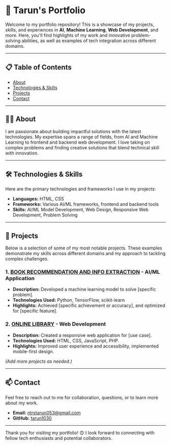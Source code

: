# 🌟 Tarun's Portfolio

Welcome to my portfolio repository! This is a showcase of my projects, skills, and experiences in **AI**, **Machine Learning**, **Web Development**, and more. Here, you'll find highlights of my work and innovative problem-solving abilities, as well as examples of tech integration across different domains.

---

## 📋 Table of Contents

- [About](#about)
- [Technologies & Skills](#technologies--skills)
- [Projects](#projects)
- [Contact](#contact)

---

## 🧑‍💼 About

I am passionate about building impactful solutions with the latest technologies. My expertise spans a range of fields, from AI and Machine Learning to frontend and backend web development. I love taking on complex problems and finding creative solutions that blend technical skill with innovation.

---

## 🛠️ Technologies & Skills

Here are the primary technologies and frameworks I use in my projects:

- **Languages:** HTML, CSS
- **Frameworks:** Various AI/ML frameworks, frontend and backend tools
- **Skills:** AI/ML Model Development, Web Design, Responsive Web Development, Problem Solving

---

## 🚀 Projects

Below is a selection of some of my most notable projects. These examples demonstrate my skills across different domains and my approach to tackling complex challenges.

### 1. **[BOOK RECOMMENDATION AND INFO EXTRACTION](#)** - AI/ML Application
   - **Description:** Developed a machine learning model to solve [specific problem].
   - **Technologies Used:** Python, TensorFlow, scikit-learn
   - **Highlights:** Achieved [specific achievement or accuracy], and optimized for [specific feature].

### 2. **[ONLINE LIBRARY](#)** - Web Development
   - **Description:** Created a responsive web application for [use case].
   - **Technologies Used:** HTML, CSS, JavaScript, PHP.
   - **Highlights:** Improved user experience and accessibility, implemented mobile-first design.

*(Add more projects as needed.)*

---

## 📫 Contact

Feel free to reach out to me for collaboration, questions, or to learn more about my work.

- **Email:** [ntrstarun053@gmail.com](mailto:ntrstarun053@gmail.com)
- **GitHub:** [tarun1030](https://github.com/tarun1030)

---

Thank you for visiting my portfolio! 😊 I look forward to connecting with fellow tech enthusiasts and potential collaborators.
